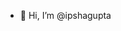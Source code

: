 - 👋 Hi, I’m @ipshagupta

<!---
bluerock10/bluerock10 is a ✨ special ✨ repository because its `README.md` (this file) appears on your GitHub profile.
You can click the Preview link to take a look at your changes.
--->
